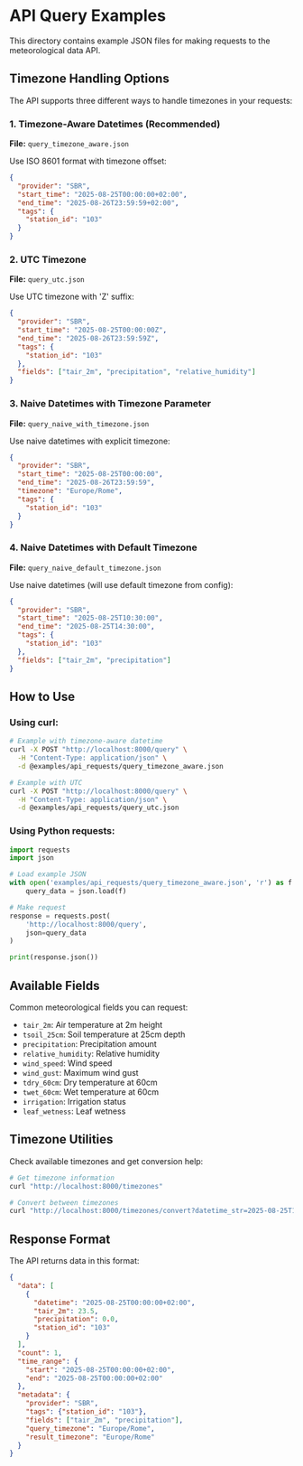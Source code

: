 # API Query Examples

This directory contains example JSON files for making requests to the meteorological data API.

## Timezone Handling Options

The API supports three different ways to handle timezones in your requests:

### 1. Timezone-Aware Datetimes (Recommended)
**File:** `query_timezone_aware.json`

Use ISO 8601 format with timezone offset:
```json
{
  "provider": "SBR",
  "start_time": "2025-08-25T00:00:00+02:00",
  "end_time": "2025-08-26T23:59:59+02:00",
  "tags": {
    "station_id": "103"
  }
}
```

### 2. UTC Timezone
**File:** `query_utc.json`

Use UTC timezone with 'Z' suffix:
```json
{
  "provider": "SBR",
  "start_time": "2025-08-25T00:00:00Z",
  "end_time": "2025-08-26T23:59:59Z",
  "tags": {
    "station_id": "103"
  },
  "fields": ["tair_2m", "precipitation", "relative_humidity"]
}
```

### 3. Naive Datetimes with Timezone Parameter
**File:** `query_naive_with_timezone.json`

Use naive datetimes with explicit timezone:
```json
{
  "provider": "SBR",
  "start_time": "2025-08-25T00:00:00",
  "end_time": "2025-08-26T23:59:59",
  "timezone": "Europe/Rome",
  "tags": {
    "station_id": "103"
  }
}
```

### 4. Naive Datetimes with Default Timezone
**File:** `query_naive_default_timezone.json`

Use naive datetimes (will use default timezone from config):
```json
{
  "provider": "SBR",
  "start_time": "2025-08-25T10:30:00",
  "end_time": "2025-08-25T14:30:00",
  "tags": {
    "station_id": "103"
  },
  "fields": ["tair_2m", "precipitation"]
}
```

## How to Use

### Using curl:
```bash
# Example with timezone-aware datetime
curl -X POST "http://localhost:8000/query" \
  -H "Content-Type: application/json" \
  -d @examples/api_requests/query_timezone_aware.json

# Example with UTC
curl -X POST "http://localhost:8000/query" \
  -H "Content-Type: application/json" \
  -d @examples/api_requests/query_utc.json
```

### Using Python requests:
```python
import requests
import json

# Load example JSON
with open('examples/api_requests/query_timezone_aware.json', 'r') as f:
    query_data = json.load(f)

# Make request
response = requests.post(
    'http://localhost:8000/query',
    json=query_data
)

print(response.json())
```

## Available Fields

Common meteorological fields you can request:
- `tair_2m`: Air temperature at 2m height
- `tsoil_25cm`: Soil temperature at 25cm depth
- `precipitation`: Precipitation amount
- `relative_humidity`: Relative humidity
- `wind_speed`: Wind speed
- `wind_gust`: Maximum wind gust
- `tdry_60cm`: Dry temperature at 60cm
- `twet_60cm`: Wet temperature at 60cm
- `irrigation`: Irrigation status
- `leaf_wetness`: Leaf wetness

## Timezone Utilities

Check available timezones and get conversion help:
```bash
# Get timezone information
curl "http://localhost:8000/timezones"

# Convert between timezones
curl "http://localhost:8000/timezones/convert?datetime_str=2025-08-25T10:30:00&from_tz=Europe/Rome&to_tz=UTC"
```

## Response Format

The API returns data in this format:
```json
{
  "data": [
    {
      "datetime": "2025-08-25T00:00:00+02:00",
      "tair_2m": 23.5,
      "precipitation": 0.0,
      "station_id": "103"
    }
  ],
  "count": 1,
  "time_range": {
    "start": "2025-08-25T00:00:00+02:00",
    "end": "2025-08-25T00:00:00+02:00"
  },
  "metadata": {
    "provider": "SBR",
    "tags": {"station_id": "103"},
    "fields": ["tair_2m", "precipitation"],
    "query_timezone": "Europe/Rome",
    "result_timezone": "Europe/Rome"
  }
}
```